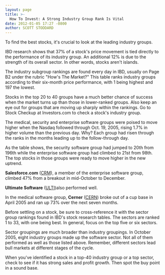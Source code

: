 ```yaml
---
layout: page
title: >-
  How To Invest: A Strong Industry Group Rank Is Vital
date: 2012-01-05 17:27 -0800
author: SCOTT STODDARD
---
```





To find the best stocks, it's crucial to look at the leading industry groups.


IBD research shows that 37% of a stock's price movement is tied directly to the performance of its industry group. An additional 12% is due to the strength of its overall sector. In other words, stocks aren't islands.


The industry subgroup rankings are found every day in IBD, usually on Page B2 under the rubric "How's The Market?" This table ranks industry groups according to their six-month price performance, with 1 being highest and 197 the lowest.


Stocks in the top 20 to 40 groups have a much better chance of success when the market turns up than those in lower-ranked groups. Also keep an eye out for groups that are moving up sharply within the rankings. Go to Stock Checkup at Investors.com to check a stock's industry group.


The medical, security and enterprise software groups were poised to move higher when the Nasdaq followed through Oct. 19, 2005, rising 1.7% in higher volume than the previous day. Why? Each group had risen through the ranks in the months leading up to the follow-through day.


As the table shows, the security software group had jumped to 20th from 196th while the enterprise software group had climbed to 21st from 98th. The top stocks in those groups were ready to move higher in the new uptrend.


**Salesforce.com** ([CRM](https://research.investors.com/quote.aspx?symbol=CRM)), a member of the enterprise software group, climbed 47% from a breakout in mid-October to December.


**Ultimate Software** ([ULTI](https://research.investors.com/quote.aspx?symbol=ULTI))also performed well.


In the medical software group, **Cerner** ([CERN](https://research.investors.com/quote.aspx?symbol=CERN)) broke out of a cup base in April 2005 and ran up 73% over the next seven months.


Before settling on a stock, be sure to cross-reference it with the sector group rankings found in IBD's stock research tables. The sectors are ranked 1 to 33, with one being best. In general, focus on the top five or six sectors.


Sector groupings are much broader than industry groupings. In October 2005, eight industry groups made up the software sector. Not all of them performed as well as those listed above. Remember, different sectors lead bull markets at different stages of the cycle.


When you've identified a stock in a top-40 industry group or a top sector, check to see if it has strong sales and profit growth. Then spot the buy point in a sound base.




